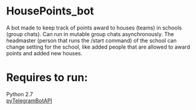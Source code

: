 # HousePoints_bot   
A bot made to keep track of points award to houses (teams) in schools (group chats). Can run in mutable group chats asynchronously. The headmaster (person that runs the /start command) of the school can change setting for the school, like added people that are allowed to award points and added new houses.   
 
# Requires to run:    
Python 2.7   
[pyTelegramBotAPI](https://github.com/eternnoir/pyTelegramBotAPI)   